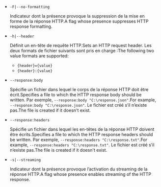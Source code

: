 * `-F|--no-formatting`

  <span data-ttu-id="742d7-101">Indicateur dont la présence provoque la suppression de la mise en forme de la réponse HTTP.</span><span class="sxs-lookup"><span data-stu-id="742d7-101">A flag whose presence suppresses HTTP response formatting.</span></span>

* `-h|--header`

  <span data-ttu-id="742d7-102">Définit un en-tête de requête HTTP.</span><span class="sxs-lookup"><span data-stu-id="742d7-102">Sets an HTTP request header.</span></span> <span data-ttu-id="742d7-103">Les deux formats de fichier suivants sont pris en charge :</span><span class="sxs-lookup"><span data-stu-id="742d7-103">The following two value formats are supported:</span></span>

  * `{header}={value}`
  * `{header}:{value}`

* `--response:body`

  <span data-ttu-id="742d7-104">Spécifie un fichier dans lequel le corps de la réponse HTTP doit être écrit.</span><span class="sxs-lookup"><span data-stu-id="742d7-104">Specifies a file to which the HTTP response body should be written.</span></span> <span data-ttu-id="742d7-105">Par exemple, `--response:body "C:\response.json"`.</span><span class="sxs-lookup"><span data-stu-id="742d7-105">For example, `--response:body "C:\response.json"`.</span></span> <span data-ttu-id="742d7-106">Le fichier est créé s’il n’existe pas.</span><span class="sxs-lookup"><span data-stu-id="742d7-106">The file is created if it doesn't exist.</span></span>

* `--response:headers`

  <span data-ttu-id="742d7-107">Spécifie un fichier dans lequel les en-têtes de la réponse HTTP doivent être écrits.</span><span class="sxs-lookup"><span data-stu-id="742d7-107">Specifies a file to which the HTTP response headers should be written.</span></span> <span data-ttu-id="742d7-108">Par exemple, `--response:headers "C:\response.txt"`.</span><span class="sxs-lookup"><span data-stu-id="742d7-108">For example, `--response:headers "C:\response.txt"`.</span></span> <span data-ttu-id="742d7-109">Le fichier est créé s’il n’existe pas.</span><span class="sxs-lookup"><span data-stu-id="742d7-109">The file is created if it doesn't exist.</span></span>

* `-s|--streaming`

  <span data-ttu-id="742d7-110">Indicateur dont la présence provoque l’activation du streaming de la réponse HTTP.</span><span class="sxs-lookup"><span data-stu-id="742d7-110">A flag whose presence enables streaming of the HTTP response.</span></span>
